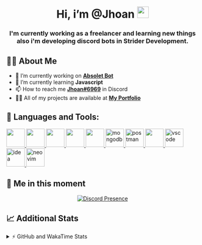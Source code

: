 <h1 align="center">Hi, i’m @Jhoan <img src="https://i.imgur.com/ILVRpZm.gif" width="30px"></h1>
<h3 align="center">I'm currently working as a freelancer and learning new things also i'm developing discord bots in Strider Development.</h3>

## 🙋‍♂️ About Me

- 🔭 I’m currently working on **[Absolet Bot](https://strider.cloud)**
- 🌱 I’m currently learning **Javascript**
- 📫 How to reach me **[Jhoan#6969](https://jhoan.monster/)** in Discord
- 👨‍💻 All of my projects are available at **[My Portfolio](https://jhoan.monster)**

## 🚀 Languages and Tools:
<p align="left"> 
    <a href="https://developer.mozilla.org/en-US/docs/Web/JavaScript" target="_blank"> <img src="https://img.icons8.com/color/48/000000/javascript.png" width="48" height="48"/> </a> 
    <a href="https://www.w3.org/html/" target="_blank"> <img src="https://img.icons8.com/color/48/000000/html-5.png" width="48" height="48"/> </a> 
    <a href="https://www.w3schools.com/css/" target="_blank"> <img src="https://img.icons8.com/color/48/000000/css3.png" width="48" height="48"/> </a> 
    <a href="https://getbootstrap.com" target="_blank"> <img src="https://img.icons8.com/color/48/000000/bootstrap.png" width="48" height="48"/> </a> 
    <a href="https://nodejs.org" target="_blank"> <img src="https://i.imgur.com/XX8lvL7.png" width="48" height="48"/> </a> 
    <a href="https://www.mongodb.com/" target="_blank"> <img src="https://i.imgur.com/nRtS3AN.png" alt="mongodb" width="48" height="48"/> </a> 
    <a href="https://postman.com" target="_blank"> <img src="https://www.vectorlogo.zone/logos/getpostman/getpostman-icon.svg" alt="postman" width="48" height="48"/> </a>   
    <a href="https://git-scm.com/" target="_blank"> <img src="https://img.icons8.com/color/48/000000/git.png" width="48" height="48"/> </a> 
    <a href="https://code.visualstudio.com" target="_blank" > <img src="https://upload.wikimedia.org/wikipedia/commons/thumb/9/9a/Visual_Studio_Code_1.35_icon.svg/2048px-Visual_Studio_Code_1.35_icon.svg.png" alt="vscode" width="48" height="48"> </a>
    <a href="https://www.jetbrains.com/es-es/idea/" target="_blank" > <img src="https://resources.jetbrains.com/storage/products/intellij-idea/img/meta/intellij-idea_logo_300x300.png" alt="idea" width="48" height="48"> </a>
    <a href="https://neovim.io" target="_blank"> <img src="https://icons.iconarchive.com/icons/papirus-team/papirus-apps/512/nvim-icon.png" alt="neovim" width="48" height="48"/> </a>
</p>
  
## 👤 Me in this moment
<p align="center">
    <a href="https://discord.com/users/852617426591154177" target="_blank" rel="nofollow">
        <img src="https://lanyard-profile-readme.vercel.app/api/852617426591154177?idleMessage=Probably%20coding%20Absolet..." alt="Discord Presence" align="center">
    </a>
</p>

## 📈 Additional Stats
<details>
    <summary>⚡ GitHub and WakaTime Stats</summary>
    <br/>

<!--START_SECTION:waka-->
![Code Time](http://img.shields.io/badge/Code%20Time-95%20hrs%2047%20mins-blue)

**🐱 My GitHub Data** 

> 🏆 388 Contributions in the Year 2022
 > 
> 📦 20.4 kB Used in GitHub's Storage 
 > 
> 💼 Opted to Hire
 > 
> 📜 4 Public Repositories 
 > 
> 🔑 12 Private Repositories  
 > 
**I'm a Night 🦉** 

```text
🌞 Morning    30 commits     ██░░░░░░░░░░░░░░░░░░░░░░░   7.54% 
🌆 Daytime    161 commits    ██████████░░░░░░░░░░░░░░░   40.45% 
🌃 Evening    175 commits    ███████████░░░░░░░░░░░░░░   43.97% 
🌙 Night      32 commits     ██░░░░░░░░░░░░░░░░░░░░░░░   8.04%

```
📅 **I'm Most Productive on Saturday** 

```text
Monday       65 commits     ████░░░░░░░░░░░░░░░░░░░░░   16.33% 
Tuesday      47 commits     ███░░░░░░░░░░░░░░░░░░░░░░   11.81% 
Wednesday    79 commits     █████░░░░░░░░░░░░░░░░░░░░   19.85% 
Thursday     20 commits     █░░░░░░░░░░░░░░░░░░░░░░░░   5.03% 
Friday       18 commits     █░░░░░░░░░░░░░░░░░░░░░░░░   4.52% 
Saturday     109 commits    ██████░░░░░░░░░░░░░░░░░░░   27.39% 
Sunday       60 commits     ███░░░░░░░░░░░░░░░░░░░░░░   15.08%

```


📊 **This Week I Spent My Time On** 

```text
⌚︎ Time Zone: America/Bogota

💬 Programming Languages: 
JavaScript               20 hrs 44 mins      ██████████████░░░░░░░░░░░   56.46% 
EJS                      10 hrs 12 mins      ███████░░░░░░░░░░░░░░░░░░   27.78% 
CSS                      1 hr 33 mins        █░░░░░░░░░░░░░░░░░░░░░░░░   4.24% 
HTML                     1 hr 28 mins        █░░░░░░░░░░░░░░░░░░░░░░░░   3.99% 
Markdown                 1 hr 10 mins        ░░░░░░░░░░░░░░░░░░░░░░░░░   3.19%

🔥 Editors: 
VS Code                  36 hrs 34 mins      █████████████████████████   99.53% 
Neovim                   10 mins             ░░░░░░░░░░░░░░░░░░░░░░░░░   0.47%

🐱‍💻 Projects: 
Fium Bot                 28 hrs 47 mins      ███████████████████░░░░░░   78.36% 
Calculadora              2 hrs 32 mins       █░░░░░░░░░░░░░░░░░░░░░░░░   6.93% 
Shark System             2 hrs 21 mins       █░░░░░░░░░░░░░░░░░░░░░░░░   6.42% 
Unknown Project          45 mins             ░░░░░░░░░░░░░░░░░░░░░░░░░   2.06% 
omegleLocator            36 mins             ░░░░░░░░░░░░░░░░░░░░░░░░░   1.67%

💻 Operating System: 
Linux                    36 hrs 44 mins      █████████████████████████   100.0%

```

**I Mostly Code in JavaScript** 

```text
JavaScript               9 repos             █████████████████░░░░░░░░   69.23% 
Java                     2 repos             ███░░░░░░░░░░░░░░░░░░░░░░   15.38% 
SCSS                     1 repo              ██░░░░░░░░░░░░░░░░░░░░░░░   7.69% 
TypeScript               1 repo              ██░░░░░░░░░░░░░░░░░░░░░░░   7.69%

```



 Last Updated on 19/05/2022 06:17:34 UTC
<!--END_SECTION:waka-->
</details>
